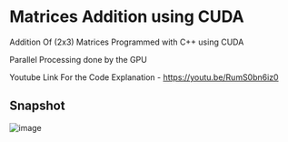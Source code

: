 # Matrices Addition using CUDA

Addition Of (2x3) Matrices Programmed with C++ using CUDA

Parallel Processing done by the GPU 

Youtube Link For the Code Explanation - https://youtu.be/RumS0bn6iz0

## Snapshot

![image](https://user-images.githubusercontent.com/64683688/153630661-81fbfe95-5048-4b4b-8ca1-e9d77c327d07.png)
